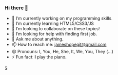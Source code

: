 ### Hi there 👋

- 🔭 I’m currently working on my programming skills.
- 🌱 I’m currently learning HTML5/CSS3/JS
- 👯 I’m looking to collaborate on these topics!
- 🤔 I’m looking for help with finding first job.
- 💬 Ask me about anything.
- 📫 How to reach me: jameshopegit@gmail.com
- 😄 Pronouns: I, You, He, She, It, We, You, They (...)
- ⚡ Fun fact: I play the piano.

S
